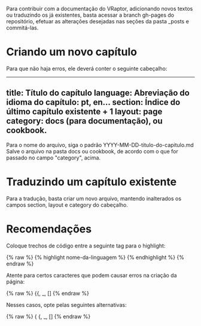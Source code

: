 Para contribuir com a documentação do VRaptor, adicionando novos textos ou traduzindo os já existentes, basta acessar a branch gh-pages do repositório, efetuar as alterações desejadas nas seções da pasta _posts e commitá-las.

Criando um novo capítulo
========================

Para que não haja erros, ele deverá conter o seguinte cabeçalho:

---
title: Título do capítulo
language: Abreviação do idioma do capítulo: pt, en...
section: Índice do último capítulo existente + 1
layout: page
category: docs (para documentação), ou cookbook.
---

Para o nome do arquivo, siga o padrão YYYY-MM-DD-titulo-do-capitulo.md
Salve o arquivo na pasta docs ou cookbook, de acordo com o que for passado no campo "category", acima.


Traduzindo um capítulo existente
================================

Para a tradução, basta criar um novo arquivo, mantendo inalterados os campos section, layout e category do cabeçalho.

Recomendações
=============

Coloque trechos de código entre a seguinte tag para o highlight:

{% raw %}
{% highlight nome-da-linguagem %}
{% endhighlight %}
{% endraw %}

Atente para certos caracteres que podem causar erros na criação da página:

{% raw %}
{{, _, []
{% endraw %}

Nesses casos, opte pelas seguintes alternativas:

{% raw %}
{ {, &#95;, &#91;&#93;
{% endraw %}
